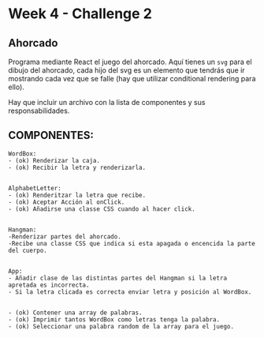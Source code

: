 # Week 4 - Challenge 2

## Ahorcado

Programa mediante React el juego del ahorcado. Aquí tienes un `svg` para el dibujo del ahorcado, cada hijo del svg es un elemento que tendrás que ir mostrando cada vez que se falle (hay que utilizar conditional rendering para ello).

Hay que incluir un archivo con la lista de componentes y sus responsabilidades.

## COMPONENTES:

    WordBox:
    - (ok) Renderizar la caja.
    - (ok) Recibir la letra y renderizarla.


    AlphabetLetter:
    - (ok) Renderitzar la letra que recibe.
    - (ok) Aceptar Acción al onClick.
    - (ok) Añadirse una classe CSS cuando al hacer click.


    Hangman:
    -Renderizar partes del ahorcado.
    -Recibe una classe CSS que indica si esta apagada o encencida la parte del cuerpo.


    App:
    - Añadir clase de las distintas partes del Hangman si la letra apretada es incorrecta.
    - Si la letra clicada es correcta enviar letra y posición al WordBox.


    - (ok) Contener una array de palabras.
    - (ok) Imprimir tantos WordBox como letras tenga la palabra.
    - (ok) Seleccionar una palabra random de la array para el juego.
